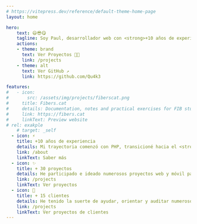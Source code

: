 ```yaml
---
# https://vitepress.dev/reference/default-theme-home-page
layout: home

hero:
    text: 😃😎😋
    tagline: Soy Paul, desarrollador web con <strong>+10 años de experiencia</strong> en ámbitos como el Marketing, el SEO, el Diseño, la Maquetación y el Desarrollo. 
    actions:
    - theme: brand
      text: Ver Proyectos 🧑‍💻
      link: /projects
    - theme: alt
      text: Ver GitHub ↗
      link: https://github.com/Qu4k3

features:
#   - icon: 
#       src: /assets/img/projects/fiberscat.png
#     title: Fibers.cat
#     details: Documentation, notes and practical exercises for FIB students (Faculty of Computer Science Barcelona)
#     link: https://fibers.cat
#     linkText: Preview website
# rel: exakple
    # target: _self
  - icon: ⚡️
    title: +10 años de experiencia
    details: Mi trayectoria comenzó con PHP, transicioné hacia el <strong>desarrollo web y móvil con JavaScript y React</strong>, especializándome en la creación de interfaces de usuario y experiencias únicas.
    link: /about  
    linkText: Saber más  
  - icon: ✨
    title: + 30 proyectos
    details: He participado e ideado numerosos proyectos web y móvil para facilitar o mejorar aciones de la gente.
    link: /projects  
    linkText: Ver proyectos
  - icon: 🙋
    title: + 15 clientes
    details: He tenido la suerte de ayudar, orientar y auditar numerosos proyectos de emprendedores, dueños de tiendas online, etc. Ofreciendo apoyo, saber y acompañamiento en el proceso de migración o creación de sus productos.
    link: /projects  
    linkText: Ver proyectos de clientes
---
```

